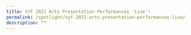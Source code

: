 ```yaml
---
title: SYF 2021 Arts Presentation Performances 'Live'!
permalink: /spotlight/syf-2021-arts-presentation-performances-live/
description: ""
---
```

